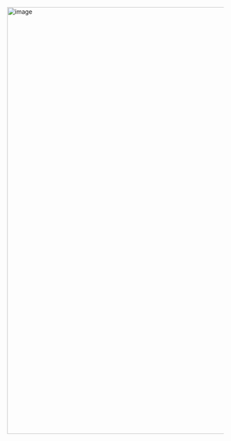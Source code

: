 <img width="991" alt="image" src="https://github.com/17303954/personal_notes/assets/36843259/e7fb0b84-07a8-474e-be72-89432c68235e">

